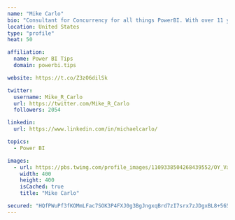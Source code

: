 ```yaml
---
name: "Mike Carlo"
bio: "Consultant for Concurrency for all things PowerBI. With over 11 years of data experience I'm making waves by deploying PowerBI into local Milwaukee Companies."
location: United States
type: "profile"
heat: 50

affiliation:
  name: Power BI Tips
  domain: powerbi.tips

website: https://t.co/Z3zO6dilSk

twitter:
  username: Mike_R_Carlo
  url: https://twitter.com/Mike_R_Carlo
  followers: 2054

linkedin:
  url: https://www.linkedin.com/in/michaelcarlo/

topics:
  - Power BI

images:
  - url: https://pbs.twimg.com/profile_images/1109338504268439552/OY_Va867_400x400.jpg
    width: 400
    height: 400
    isCached: true
    title: "Mike Carlo"

secured: "HQfPWuPf3fKOMmLFac7SOK3P4FXJ0g3BgJngxqBrd7zI7srx7zJDgxBL8+565eJdCpccGdHEePhOXVcZ44fLgDAkRkHh3858VrwuFwtmj/NFuSydhMIwmTRlHb25t/qqzFEsRAPNWOpJJ/IbW0jsVujhuCl3ZenGnAT8ggulFDwxuj0QCh167BAkXUOOu0lI7MBYKKc+nAby311I1ST470YA6hVSi6e2NuZG8/if//HvzFg+1djj4W9fdnAE77aEtj56aCdjCUeiUM20dtWratW2fEHRHWhf3t2ApUfyqww5EtwoN3lvDbKPNwt4BIPWbiNFq9wNy54ZpbBiH4aqXYs0J7T1pSEwWQ5lMMJ5XHc5P9bGGTNOwq+734nIJWY9RTRlEXwe61bKeYgE08YLAdXR3Qh0ZytMYgAVQ/08sV0=;rmYfqBAMxDr4V/gBqc1v0g=="
---
```


